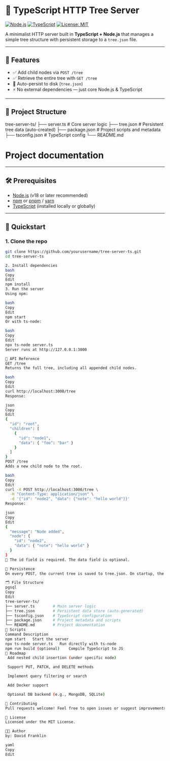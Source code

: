 # 🌳 TypeScript HTTP Tree Server

[![Node.js](https://img.shields.io/badge/Node.js-18.x-brightgreen.svg)](https://nodejs.org)
[![TypeScript](https://img.shields.io/badge/TypeScript-5.x-blue.svg)](https://www.typescriptlang.org/)
[![License: MIT](https://img.shields.io/badge/License-MIT-yellow.svg)](LICENSE)

A minimalist HTTP server built in **TypeScript + Node.js** that manages a simple tree structure with persistent storage to a `tree.json` file.

---

## 🚀 Features

- ✅ Add child nodes via `POST /tree`
- ✅ Retrieve the entire tree with `GET /tree`
- 💾 Auto-persist to disk (`tree.json`)
- ⚡️ No external dependencies — just core Node.js & TypeScript

---

## 📁 Project Structure
tree-server-ts/ 
├── server.ts # Core server logic 
├── tree.json # Persistent tree data (auto-created) 
├── package.json # Project scripts and metadata 
├── tsconfig.json # TypeScript config 
└── README.md

# Project documentation

---

## 🛠 Prerequisites

- [Node.js](https://nodejs.org/) (v18 or later recommended)
- [npm](https://www.npmjs.com/) or [pnpm](https://pnpm.io/) / [yarn](https://yarnpkg.com/)
- [TypeScript](https://www.typescriptlang.org/) (installed locally or globally)

---

## 🧪 Quickstart

### 1. Clone the repo

```bash
git clone https://github.com/yourusername/tree-server-ts.git
cd tree-server-ts

2. Install dependencies
bash
Copy
Edit
npm install
3. Run the server
Using npm:

bash
Copy
Edit
npm start
Or with ts-node:

bash
Copy
Edit
npx ts-node server.ts
Server runs at http://127.0.0.1:3000

📡 API Reference
GET /tree
Returns the full tree, including all appended child nodes.

bash
Copy
Edit
curl http://localhost:3000/tree
Response:

json
Copy
Edit
{
  "id": "root",
  "children": [
    {
      "id": "node1",
      "data": { "foo": "bar" }
    }
  ]
}
POST /tree
Adds a new child node to the root.

bash
Copy
Edit
curl -X POST http://localhost:3000/tree \
  -H "Content-Type: application/json" \
  -d '{"id": "node2", "data": {"note": "hello world"}}'
Response:

json
Copy
Edit
{
  "message": "Node added",
  "node": {
    "id": "node2",
    "data": { "note": "hello world" }
  }
}
🔐 The id field is required. The data field is optional.

💾 Persistence
On every POST, the current tree is saved to tree.json. On startup, the server restores the latest state from this file.

🗂 File Structure
pgsql
Copy
Edit
tree-server-ts/
├── server.ts        # Main server logic
├── tree.json        # Persistent data store (auto-generated)
├── tsconfig.json    # TypeScript configuration
├── package.json     # Project metadata and scripts
└── README.md        # Project documentation
🔧 Scripts
Command	Description
npm start	Start the server
npx ts-node server.ts	Run directly with ts-node
npm run build (optional)	Compile TypeScript to JS
📌 Roadmap
 Add nested child insertion (under specific node)

 Support PUT, PATCH, and DELETE methods

 Implement query filtering or search

 Add Docker support

 Optional DB backend (e.g., MongoDB, SQLite)

🤝 Contributing
Pull requests welcome! Feel free to open issues or suggest improvements. If you fork this repo, credit is appreciated 🙌

📄 License
Licensed under the MIT License.

🧑‍💻 Author
by: David Franklin

yaml
Copy
Edit
